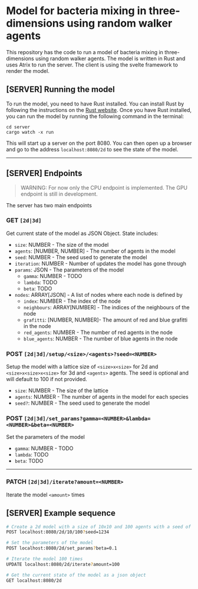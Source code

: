 # Model for bacteria mixing in three-dimensions using random walker agents
This repository has the code to run a model of bacteria mixing in three-dimensions using random walker agents. The model is written in Rust and uses Atrix to run the server. The client is using the svelte framework to render the model.

## [SERVER] Running the model
To run the model, you need to have Rust installed. You can install Rust by following the instructions on the [Rust website](https://www.rust-lang.org/tools/install). Once you have Rust installed, you can run the model by running the following command in the terminal:
```
cd server
cargo watch -x run
```

This will start up a server on the port 8080. You can then open up a browser and go to the address `localhost:8080/2d` to see the state of the model. 

---

## [SERVER] Endpoints
> WARNING: For now only the CPU endpoint is implemented. The GPU endpoint is still in development.

The server has two main endpoints

### GET `[2d|3d]`
Get current state of the model as JSON Object. State includes:
- `size`: NUMBER - The size of the model
- `agents`: [NUMBER, NUMBER] - The number of agents in the model
- `seed`: NUMBER - The seed used to generate the model
- `iteration`: NUMBER - Number of updates the model has gone through
- `params`: JSON - The parameters of the model
    - `gamma`: NUMBER - TODO
    - `lambda`: TODO
    - `beta`: TODO
- `nodes`: ARRAY[JSON] - A list of nodes where each node is defined by
    - `index`: NUMBER - The index of the node
    - `neighbours`: ARRAY[NUMBER] - The indices of the neighbours of the node
    - `grafitti`: [NUMBER, NUMBER]- The amount of red and blue grafitti in the node
    - `red_agents`: NUMBER - The number of red agents in the node
    - `blue_agents`: NUMBER - The number of blue agents in the node

### POST `[2d|3d]/setup/<size>/<agents>?seed=<NUMBER>`
Setup the model with a lattice size of `<size>x<size>` for 2d and `<size>x<size>x<size>` for 3d and `<agents>` agents. The seed is optional and will default to 100 if not provided.
- `size`: NUMBER - The size of the lattice
- `agents`: NUMBER - The number of agents in the model for each species
- `seed?`: NUMBER - The seed used to generate the model

### POST `[2d|3d]/set_params?gamma=<NUMBER>&lambda=<NUMBER>&beta=<NUMBER>`
Set the parameters of the model
- `gamma`: NUMBER - TODO
- `lambda`: TODO
- `beta`: TODO

---

### PATCH `[2d|3d]/iterate?amount=<NUMBER>`
Iterate the model `<amount>` times

## [SERVER] Example sequence
```bash
# Create a 2d model with a size of 10x10 and 100 agents with a seed of 1234
POST localhost:8080/2d/10/100?seed=1234 

# Set the parameters of the model
POST localhost:8080/2d/set_params?beta=0.1

# Iterate the model 100 times
UPDATE localhost:8080/2d/iterate?amount=100

# Get the current state of the model as a json object 
GET localhost:8080/2d
```